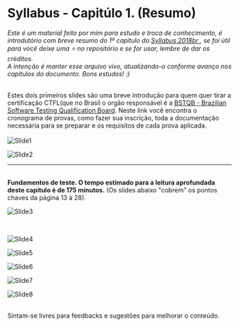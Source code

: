 <div align="left">
<h1>Syllabus - Capitúlo 1. (Resumo)</h1>
<i>Este é um material feito por mim para estudo e troca de conhecimento, é introdutório com breve resumo do 1º capítulo do <a href="https://bstqb.org.br/b9/doc/syllabus_ctfl_2018br.pdf">Syllabus 2018br </a>, se foi útil para você deixe uma ⭐ no repositório e se for usar, lembre de dar os créditos. <br>
A intenção é manter esse arquivo vivo, atualizando-o conforme avanço nos capítulos do documento. 
Bons estudos! :) </i><br>
</div>
<br>

Estes dois primeiros slides são uma breve introdução para quem quer tirar a certificação CTFL(que no Brasil o orgão responsável é a <a href="https://bstqb.org.br">BSTQB - Brazilian Software Testing Qualification Board</a>. Neste link você encontra o cronograma de provas, como fazer sua inscrição, toda a documentação necessária para se preparar e os requisitos de cada prova aplicada. 
<br><br>
![Slide1](https://user-images.githubusercontent.com/77998671/123182536-0de81b80-d466-11eb-8c23-d1de4506a3d4.png)
<br>

![Slide2](https://user-images.githubusercontent.com/77998671/123191081-1006a600-d477-11eb-87f5-853787289a75.png)
<br>

---
<br>
<b>Fundamentos de teste. O tempo estimado para a leitura aprofundada deste capítulo é de 175 minutos.</b> (Os slides abaixo "cobrem" os pontos chaves da página 13 à 28).

![Slide3](https://user-images.githubusercontent.com/77998671/123191123-214fb280-d477-11eb-8331-2f9415089f77.png)

<br>

![Slide4](https://user-images.githubusercontent.com/77998671/123191626-f2860c00-d477-11eb-8188-63da1eb1016e.png)
<br>

![Slide5](https://user-images.githubusercontent.com/77998671/123191667-fca80a80-d477-11eb-877f-d726e003ff0b.png)
<br>

![Slide6](https://user-images.githubusercontent.com/77998671/123191709-07fb3600-d478-11eb-9a64-512026a5a661.png)
<br>

![Slide7](https://user-images.githubusercontent.com/77998671/123275775-0020ad80-d4db-11eb-8c1c-d48b77305005.png)


![Slide8](https://user-images.githubusercontent.com/77998671/123191837-3711a780-d478-11eb-9b98-75fd8a87286b.png)

<br>
Sintam-se livres para feedbacks e sugestões para melhorar o conteúdo. 
